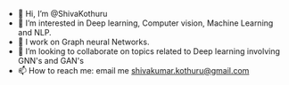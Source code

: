 - 👋 Hi, I’m @ShivaKothuru
- 👀 I’m interested in Deep learning, Computer vision, Machine Learning and NLP.
- 🌱 I work on Graph neural Networks.
- 💞️ I’m looking to collaborate on topics related to Deep learning involving GNN's and GAN's
- 📫 How to reach me: email me shivakumar.kothuru@gmail.com

<!---
ShivaKothuru/ShivaKothuru is a ✨ special ✨ repository because its `README.md` (this file) appears on your GitHub profile.
You can click the Preview link to take a look at your changes.
--->
